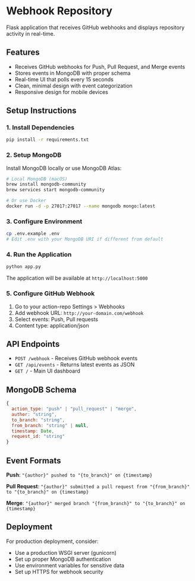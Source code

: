 # Webhook Repository

Flask application that receives GitHub webhooks and displays repository activity in real-time.

## Features

- Receives GitHub webhooks for Push, Pull Request, and Merge events
- Stores events in MongoDB with proper schema
- Real-time UI that polls every 15 seconds
- Clean, minimal design with event categorization
- Responsive design for mobile devices

## Setup Instructions

### 1. Install Dependencies

```bash
pip install -r requirements.txt
```

### 2. Setup MongoDB

Install MongoDB locally or use MongoDB Atlas:
```bash
# Local MongoDB (macOS)
brew install mongodb-community
brew services start mongodb-community

# Or use Docker
docker run -d -p 27017:27017 --name mongodb mongo:latest
```

### 3. Configure Environment

```bash
cp .env.example .env
# Edit .env with your MongoDB URI if different from default
```

### 4. Run the Application

```bash
python app.py
```

The application will be available at `http://localhost:5000`

### 5. Configure GitHub Webhook

1. Go to your action-repo Settings > Webhooks
2. Add webhook URL: `http://your-domain.com/webhook`
3. Select events: Push, Pull requests
4. Content type: application/json

## API Endpoints

- `POST /webhook` - Receives GitHub webhook events
- `GET /api/events` - Returns latest events as JSON
- `GET /` - Main UI dashboard

## MongoDB Schema

```javascript
{
  action_type: "push" | "pull_request" | "merge",
  author: "string",
  to_branch: "string",
  from_branch: "string" | null,
  timestamp: Date,
  request_id: "string"
}
```

## Event Formats

**Push**: `"{author}" pushed to "{to_branch}" on {timestamp}`

**Pull Request**: `"{author}" submitted a pull request from "{from_branch}" to "{to_branch}" on {timestamp}`

**Merge**: `"{author}" merged branch "{from_branch}" to "{to_branch}" on {timestamp}`

## Deployment

For production deployment, consider:
- Use a production WSGI server (gunicorn)
- Set up proper MongoDB authentication
- Use environment variables for sensitive data
- Set up HTTPS for webhook security